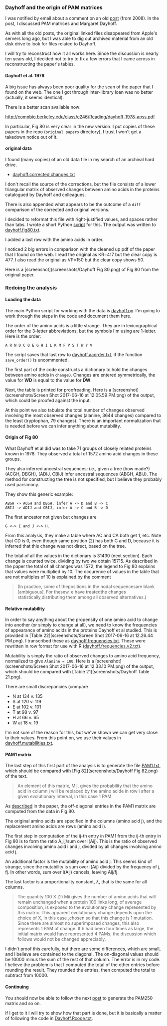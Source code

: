 ### Dayhoff and the origin of PAM matrices

I was notified by email about a comment on an old [post](http://telliott99.blogspot.com/2008/08/pam-point-accepted-mutation.html)  (from 2008).  In the post, I discussed PAM matrices and Margaret Dayhoff.

As with all the old posts, the original linked files disappeared from Apple's servers long ago, but I was able to dig out archived material from an old disk drive to look for files related to Dayhoff.

I will try to reconstruct how it all works here.  Since the discussion is nearly ten years old, I decided not to try to fix a few errors that I came across in reconstructing the paper's tables.

#### Dayhoff et al. 1978

A big issue has always been poor quality for the scan of the paper that I found on the web.  The one I got through inter-library loan was no better (actually, it seems identical).  

There is a better scan available now:

http://compbio.berkeley.edu/class/c246/Reading/dayhoff-1978-apss.pdf

In particular, Fig 80 is very clear in the new version.  I put copies of these papers in the repo (``original papers`` directory), I  trust I won't get a takedown notice out of it.

#### original data

I found (many copies) of an old data file in my search of an archival hard drive.

* [dayhoff.corrected.changes.txt](data/dayhoff.corrected.changes.txt)

I don't recall the source of the corrections, but the file consists of a lower triangular matrix of observed changes between amino acids in the proteins catalogued by Dayhoff and colleagues.

There is also appended what appears to be the outcome of a ``diff`` comparison of the corrected and original versions.
 
I decided to reformat this file with right-justified values, and spaces rather than tabs.  I wrote a short Python [script](script.py) for this.  The output was written to [dayhoff.fig80.txt](data/dayhoff.fig80.txt).

I added a last row with the amino acids in order.

I noticed 2 big errors in comparison with the cleaned up pdf of the paper that I found on the web.  I read the original as KR=417 but the clear copy is 477.  I also read the original as VP=150 but the clear copy shows 50.

Here is a [screenshot](screenshots/Dayhoff Fig 80.png) of Fig 80 from the original paper.

### Redoing the analysis

#### Loading the data

The main Python script for working with the data is [dayhoff.py](dayhoff.py).  I'm going to work through the steps in the code and document them here.

The order of the amino acids is a little strange.  They are in lexicographical order for the 3-letter abbreviations, but the symbols I'm using are 1-letter.  Here is the order:

```
A R N D C Q E G H I L K M F P S T W Y V
```

The script saves that last row to [dayhoff.aaorder.txt](data/dayhoff.aaorder.txt), if the function ``save_order()`` is uncommented.

The first part of the code constructs a dictionary to hold the changes between amino acids in ``changeD``.  Changes are entered symmetrically, the value for **WD** is equal to the value for **DW**.

Next, the table is printed for proofreading.  Here is a [screenshot](screenshots/Screen Shot 2017-06-16 at 12.05.59 PM.png) of the output, which could be proofed against the input.

At this point we also tabulate the total number of changes observed involving the most observed changes (alanine, 3644 changes) compared to the least (tryptophan, 79 changes).  There is an important normalization that is needed before we can infer anything about mutability.

#### Origin of Fig 80

What Dayhoff et al did was to take 71 groups of closely related proteins known in 1978.  They observed a total of 1572 amino acid changes in these groups.  

They also inferred ancestral sequences:  i.e., given a tree (how made?) (ACGH, DBGH), (ADIJ, CBIJ)
infer ancestral sequences (ABGH, ABIJ).  The method for constructing the tree is not specified, but I believe they probably used parsimony.

They show this generic example:

```
ABGH -> ACGH and DBGH, infer A -> D and B -> C
ABIJ -> ADIJ and CBIJ, infer A -> C and B -> D
```

The first ancestor not given but changes are 

```
G <-> I and J <-> H.
```

From this analysis, they make a table where AC and CA both get 1, etc.  Note that CD is 0, even though same position (2) has both C and D, because it is inferred that this change was not direct, based on the tree.

The total of all the values in the dictionary is 31430 (next section).  Each change is counted twice, dividing by two we obtain 15715.  As described in the paper the total of all changes was 1572, the legend to Fig 80 explains that values were multiplied by 10.  The occurence of values in the table that are not multiples of 10 is explained by the comment

> (In practice, some of thepositions in the nodal sequencesare blank [ambiguous]. For thesew, e have treatedthe changes statistically,distributing them among all observed alternatives.)

#### Relative mutability

In order to say anything about the propensity of one amino acid to change into another (or simply to change at all), we need to know the frequencies of appearance of amino acids in the proteins Dayhoff et al studied.  This is provided in [Table 22](screenshots/Screen Shot 2017-06-16 at 12.26.44 PM.png).  I transcribed these as [dayhoff.frequencies.txt](data/dayhoff.frequencies.txt).  These were rewritten in row format for use with R ([dayhoff.frequencies.v2.txt](data/dayhoff.frequencies.v2.txt)).

Mutability is simply the ratio of observed changes to amino acid frequency, normalized to give ``Alanine = 100``.  Here is a [screenshot](screenshots/Screen Shot 2017-06-16 at 12.33.10 PM.png) of the output, which should be compared with [Table 21](screenshots/Dayhoff Table 21.png).

There are small discrepancies (compare 

* N at 134 v. 135
* S at 120 v. 119
* E at 102 v. 101
* T at 98 v. 97
* H at 66 v. 65
* W at 18 v. 19

I'm not sure of the reason for this, but we've shown we can get very close to their values.  From this point on, we use their values in [dayhoff.mutabilities.txt](data/dayhoff.mutabilities.txt).

#### PAM1 matrix

The last step of this first part of the analysis is to generate the file [PAM1.txt](data/PAM1.txt), which should be compared with [Fig 82](screenshots/Dayhoff Fig 82.png) of the text.

> An element of this matrix, Mij, gives the probability that the amino acid in column j will be replaced by the amino acide in row i after a given evolutionary interval, in this case 1 PAM.
> 

As [described](screenshots/computation.png) in the paper, the off-diagonal entries in the PAM1 matrix are computed from the data in Fig 80.  

The original amino acids are specified in the columns (amino acid j), and the replacement amino acids are rows (amino acid i).

The first step in computation of the ij-th entry in PAM1 from the ij-th entry in Fig 80 is to form the ratio A_ij/sum over i(Aij).  This is the ratio of observed changes involving amino acid i and j, divided by all changes involving amino acid j.

An additional factor is the mutability of amino acid j.  This seems kind of strange, since the mutability is sum over i(Aij) divided by the frequency of j, fj.  In other words, sum over i(Aij) cancels, leaving Aij/fj.

The last factor is a proportionality constant, &lambda;, that is the same for all columns.

> The quantity 100 X Zfi Mii gives the number of amino acids that will remain unchanged when a protein 100 links long, of average composition, is exposed to the evolutionary change represented by this matrix. This apparent evolutionary change depends upon the choice of X, in this case ,chosen so that this change is 1 mutation. Since there are almost no superimposed changes, this also represents 1 PAM of change. If h had been four times as large, the initial matrix would have represented 4 PAMs;  the discussion which follows would not be changed appreciably.

I didn't proof this carefully, but there are some differences, which are small, and I believe are contained to the diagonal.  The on-diagonal values should be 10000 minus the sum of the rest of that column.  The error is in my code.  I believe the problem is that I computed the total of the other entries before rounding the result.  They rounded the entries, then computed the total to subtract from 10000.

#### Continuing

You should now be able to follow the next [post](http://telliott99.blogspot.com/2008/08/pam-projecting-in-time.html) to generate the PAM250 matrix and so on.

If I get to it I will try to show how that part is done, but it is basically a matter of following the code in [Dayhoff.Rcode.txt](Dayhoff.Rcode.txt).